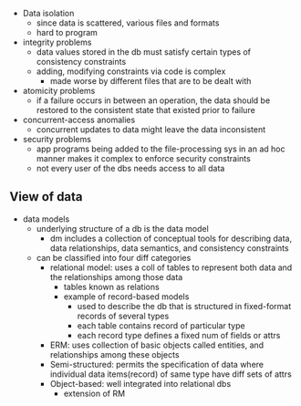 - Data isolation
	- since data is scattered, various files and formats
	- hard to program
- integrity problems
	- data values stored in the db must satisfy certain types of consistency constraints
	- adding, modifying constraints via code is complex
		- made worse by different files that are to be dealt with
- atomicity problems
	- if a failure occurs in between an operation, the data should be restored to the consistent state that existed prior to failure
- concurrent-access anomalies
	- concurrent updates to data might leave the data inconsistent
- security problems
	- app programs being added to the file-processing sys in an ad hoc manner makes it complex to enforce security constraints
	- not every user of the dbs needs access to all data
## View of data
- data models
	- underlying structure of a db is the data model
		- dm includes a collection of conceptual tools for describing data, data relationships, data semantics, and consistency constraints
	- can be classified into four diff categories
		- relational model: uses a coll of tables to represent both data and the relationships among those data
			- tables known as relations
			- example of record-based models
				- used to describe the db that is structured in fixed-format records of several types
				- each table contains record of particular type
				- each record type defines a fixed num of fields or attrs
		- ERM: uses collection of basic objects called entities, and relationships among these objects
		- Semi-structured: permits the specification of data where individual data items(record) of same type have diff sets of attrs
		- Object-based: well integrated into relational dbs
			- extension of RM